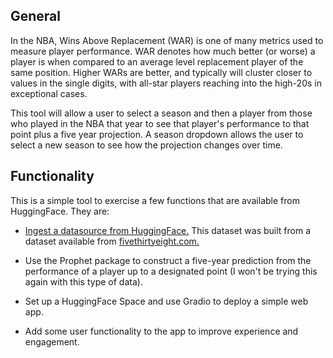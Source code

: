 ## General

In the NBA, Wins Above Replacement (WAR) is one of many metrics used to measure player performance. WAR denotes how much better (or worse) a player is when compared to an average level replacement player of the same position. Higher WARs are better, and typically will cluster closer to values in the single digits, with all-star players reaching into the high-20s in exceptional cases.

This tool will allow a user to select a season and then a player from those who played in the NBA that year to see that player's performance to that point plus a five year projection. A season dropdown allows the user to select a new season to see how the projection changes over time.

## Functionality

This is a simple tool to exercise a few functions that are available from HuggingFace. They are:

* [Ingest a datasource from HuggingFace.](https://huggingface.co/datasets/andrewkroening/538-NBA-Historical-Raptor) This dataset was built from a dataset available from [fivethirtyeight.com.](https://github.com/fivethirtyeight/data/tree/master/nba-raptor)

* Use the Prophet package to construct a five-year prediction from the performance of a player up to a designated point (I won't be trying this again with this type of data).

* Set up a HuggingFace Space and use Gradio to deploy a simple web app.

* Add some user functionality to the app to improve experience and engagement.
